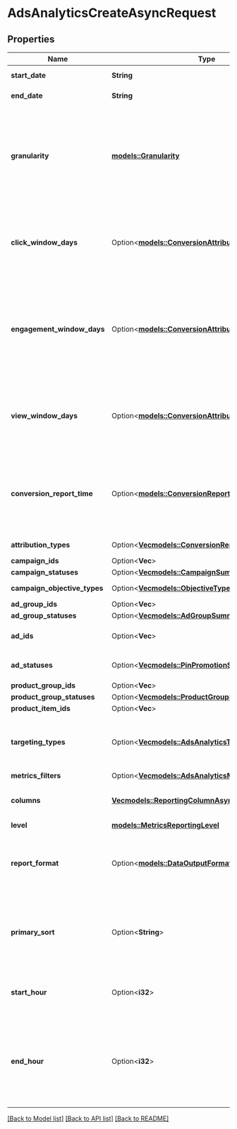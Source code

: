 # AdsAnalyticsCreateAsyncRequest

## Properties

Name | Type | Description | Notes
------------ | ------------- | ------------- | -------------
**start_date** | **String** | Metric report start date (UTC). Format: YYYY-MM-DD | 
**end_date** | **String** | Metric report end date (UTC). Format: YYYY-MM-DD | 
**granularity** | [**models::Granularity**](Granularity.md) | TOTAL - metrics are aggregated over the specified date range.<br> DAY - metrics are broken down daily.<br> HOUR - metrics are broken down hourly.<br>WEEKLY - metrics are broken down weekly.<br>MONTHLY - metrics are broken down monthly | 
**click_window_days** | Option<[**models::ConversionAttributionWindowDays**](ConversionAttributionWindowDays.md)> | Number of days to use as the conversion attribution window for a pin click action. Applies to Pinterest Tag conversion metrics. Prior conversion tags use their defined attribution windows. If not specified, defaults to `30` days. | [optional][default to Variant30]
**engagement_window_days** | Option<[**models::ConversionAttributionWindowDays**](ConversionAttributionWindowDays.md)> | Number of days to use as the conversion attribution window for an engagement action. Engagements include saves, closeups, link clicks, and carousel card swipes. Applies to Pinterest Tag conversion metrics. Prior conversion tags use their defined attribution windows. If not specified, defaults to `30` days. | [optional][default to Variant30]
**view_window_days** | Option<[**models::ConversionAttributionWindowDays**](ConversionAttributionWindowDays.md)> | Number of days to use as the conversion attribution window for a view action. Applies to Pinterest Tag conversion metrics. Prior conversion tags use their defined attribution windows. If not specified, defaults to `1` day. | [optional][default to Variant1]
**conversion_report_time** | Option<[**models::ConversionReportTimeType**](ConversionReportTimeType.md)> | The date by which the conversion metrics returned from this endpoint will be reported. There are two dates associated with a conversion event: the date that the user interacted with the ad, and the date that the user completed a conversion event. | [optional][default to AdAction]
**attribution_types** | Option<[**Vec<models::ConversionReportAttributionType>**](ConversionReportAttributionType.md)> | List of types of attribution for the conversion report | [optional]
**campaign_ids** | Option<**Vec<String>**> | List of campaign ids | [optional]
**campaign_statuses** | Option<[**Vec<models::CampaignSummaryStatus>**](CampaignSummaryStatus.md)> | List of status values for filtering | [optional]
**campaign_objective_types** | Option<[**Vec<models::ObjectiveType>**](ObjectiveType.md)> | List of values for filtering. [\"WEB_SESSIONS\"] in BETA. | [optional]
**ad_group_ids** | Option<**Vec<String>**> | List of ad group ids | [optional]
**ad_group_statuses** | Option<[**Vec<models::AdGroupSummaryStatus>**](AdGroupSummaryStatus.md)> | List of values for filtering | [optional]
**ad_ids** | Option<**Vec<String>**> | List of ad ids [This parameter is no supported for Product Item Level Reports] | [optional]
**ad_statuses** | Option<[**Vec<models::PinPromotionSummaryStatus>**](PinPromotionSummaryStatus.md)> | List of values for filtering [This parameter is not supported for Product Item Level Reports] | [optional]
**product_group_ids** | Option<**Vec<String>**> | List of product group ids | [optional]
**product_group_statuses** | Option<[**Vec<models::ProductGroupSummaryStatus>**](ProductGroupSummaryStatus.md)> | List of values for filtering | [optional]
**product_item_ids** | Option<**Vec<String>**> | List of product item ids | [optional]
**targeting_types** | Option<[**Vec<models::AdsAnalyticsTargetingType>**](AdsAnalyticsTargetingType.md)> | List of targeting types. Requires `level` to be a value ending in `_TARGETING`. [\"AGE_BUCKET_AND_GENDER\"] is in BETA and not yet available to all users. | [optional]
**metrics_filters** | Option<[**Vec<models::AdsAnalyticsMetricsFilter>**](AdsAnalyticsMetricsFilter.md)> | List of metrics filters | [optional]
**columns** | [**Vec<models::ReportingColumnAsync>**](ReportingColumnAsync.md) | Metric and entity columns. Pin promotion and ad related columns are not supported for the Product Item level reports. | 
**level** | [**models::MetricsReportingLevel**](MetricsReportingLevel.md) | Level of the report | 
**report_format** | Option<[**models::DataOutputFormat**](DataOutputFormat.md)> | Specification for formatting the report data. Reports in JSON will not zero-fill metrics, whereas reports in CSV will. Both report formats will omit rows where all the columns are equal to 0. | [optional][default to Json]
**primary_sort** | Option<**String**> | Whether to first sort the report by date or by entity ID of the reporting entity level. Date will be used as the first level key for JSON reports that use BY_DATE. BY_DATE is recommended for large requests. | [optional]
**start_hour** | Option<**i32**> | Which hour of the start date to begin the report. The entire day will be included if no start hour is provided. Only allowed for hourly reports. | [optional]
**end_hour** | Option<**i32**> | Which hour of the end date to stop the report (inclusive). For example, with an end_date of '2020-01-01' and end_hour of '15', the report will contain metrics up to '2020-01-01 14:59:59'. The entire day will be included if no end hour is provided. Only allowed for hourly reports. | [optional]

[[Back to Model list]](../README.md#documentation-for-models) [[Back to API list]](../README.md#documentation-for-api-endpoints) [[Back to README]](../README.md)


